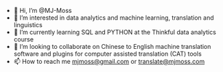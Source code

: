 - 👋 Hi, I’m @MJ-Moss
- 👀 I’m interested in data analytics and machine learning, translation and linguistics
- 🌱 I’m currently learning SQL and PYTHON at the Thinkful data analytics course
- 💞️ I’m looking to collaborate on Chinese to English machine translation software and plugins for computer assisted translation (CAT) tools
- 📫 How to reach me mjmoss@gmail.com or translate@mjmoss.com

<!---
MJ-Moss/MJ-Moss is a ✨ special ✨ repository because its `README.md` (this file) appears on your GitHub profile.
You can click the Preview link to take a look at your changes.
--->
